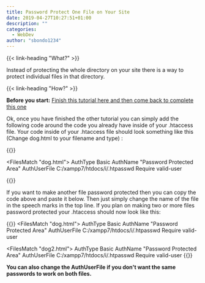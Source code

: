 ```yaml
---
title: Password Protect One File on Your Site
date: 2019-04-27T10:27:51+01:00
description: ""
categories:
  - WebDev
author: "sbondo1234"
---
```


{{< link-heading "What?" >}}

Instead of protecting the whole directory on your site there is a way to protect individual files in that directory.

{{< link-heading "How?" >}}

**Before you start:** <a class="b bb bw pb1 no-underline black dim" href="https://log.sbond.co/log/webdev/making-.htaccess-and.htpassword/" target="_blank">Finish this tutorial here and then come back to complete this one</a>

Ok, once you have finished the other tutorial you can simply add the following code around the code you already have inside of your .htaccess file. Your code inside of your .htaccess file should look something like this (Change dog.html to your filename and type) :

{{<highlight Apache>}}

<FilesMatch "dog.html">
  AuthType Basic
  AuthName "Password Protected Area"
  AuthUserFile C:/xampp7/htdocs/i/.htpasswd
  Require valid-user
</FilesMatch>

{{</highlight>}}

<xmp></xmp>

If you want to make another file password protected then you can copy the code above and paste it below. Then just simply change the name of the file in the speech marks in the top line. If you plan on making two or more files password protected your .htaccess should now look like this:

{{<highlight Apache>}}
<FilesMatch "dog.html">
  AuthType Basic
  AuthName "Password Protected Area"
  AuthUserFile C:/xampp7/htdocs/i/.htpasswd
  Require valid-user
</FilesMatch>

<FilesMatch "dog2.html">
  AuthType Basic
  AuthName "Password Protected Area"
  AuthUserFile C:/xampp7/htdocs/i/.htpasswd
  Require valid-user
</FilesMatch>
{{</highlight>}}

**You can also change the AuthUserFile if you don't want the same passwords to work on both files.**
